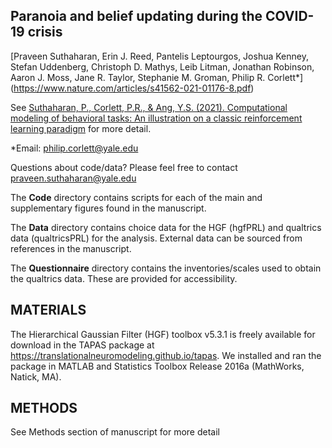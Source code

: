 ## Paranoia and belief updating during the COVID-19 crisis

[Praveen Suthaharan, Erin J. Reed, Pantelis Leptourgos, Joshua Kenney, Stefan Uddenberg, Christoph D. Mathys, Leib Litman, Jonathan Robinson, Aaron J. Moss, Jane R. Taylor, Stephanie M. Groman, Philip R. Corlett*] (https://www.nature.com/articles/s41562-021-01176-8.pdf)

See [Suthaharan, P., Corlett, P.R., & Ang, Y.S. (2021). Computational
modeling of behavioral tasks: An illustration on a classic reinforcement
learning paradigm](https://www.tqmp.org/RegularArticles/vol17-2/p105/p105.pdf) for more detail.

*Email: philip.corlett@yale.edu

Questions about code/data? Please feel free to contact praveen.suthaharan@yale.edu

The **Code** directory contains scripts for each of the main and supplementary figures found in the manuscript.

The **Data** directory contains choice data for the HGF (hgfPRL) and qualtrics data (qualtricsPRL) for the analysis. External data can be sourced from references in the manuscript.

The **Questionnaire** directory contains the inventories/scales used to obtain the qualtrics data. These are provided for accessibility.

## MATERIALS

The Hierarchical Gaussian Filter (HGF) toolbox v5.3.1 is freely available for download in the TAPAS package at https://translationalneuromodeling.github.io/tapas. We installed and ran the package in MATLAB and Statistics Toolbox Release 2016a (MathWorks, Natick, MA).

## METHODS

See Methods section of manuscript for more detail
